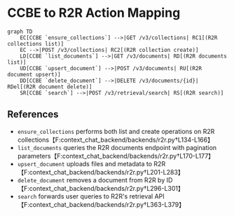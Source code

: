 # CCBE to R2R Action Mapping

```mermaid
graph TD
    EC[CCBE `ensure_collections`] -->|GET /v3/collections| RC1[(R2R collections list)]
    EC -->|POST /v3/collections| RC2[(R2R collection create)]
    LD[CCBE `list_documents`] -->|GET /v3/documents| RD[(R2R documents list)]
    UD[CCBE `upsert_document`] -->|POST /v3/documents| RU[(R2R document upsert)]
    DD[CCBE `delete_document`] -->|DELETE /v3/documents/{id}| RDel[(R2R document delete)]
    SR[CCBE `search`] -->|POST /v3/retrieval/search| RS[(R2R search)]
```

## References
- `ensure_collections` performs both list and create operations on R2R collections【F:context_chat_backend/backends/r2r.py†L134-L166】
- `list_documents` queries the R2R documents endpoint with pagination parameters【F:context_chat_backend/backends/r2r.py†L170-L177】
- `upsert_document` uploads files and metadata to R2R【F:context_chat_backend/backends/r2r.py†L201-L283】
- `delete_document` removes a document from R2R by ID【F:context_chat_backend/backends/r2r.py†L296-L301】
- `search` forwards user queries to R2R's retrieval API【F:context_chat_backend/backends/r2r.py†L363-L379】
